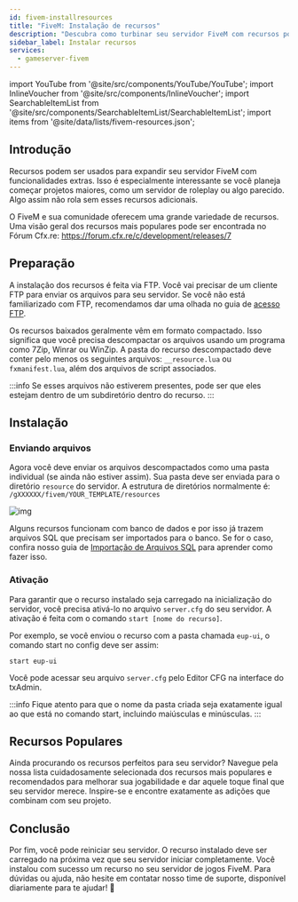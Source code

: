 ```yaml
---
id: fivem-installresources
title: "FiveM: Instalação de recursos"
description: "Descubra como turbinar seu servidor FiveM com recursos populares para projetos maiores, como servidores de roleplay → Saiba mais agora"
sidebar_label: Instalar recursos
services:
  - gameserver-fivem
---
```


import YouTube from '@site/src/components/YouTube/YouTube';
import InlineVoucher from '@site/src/components/InlineVoucher';
import SearchableItemList from '@site/src/components/SearchableItemList/SearchableItemList';
import items from '@site/data/lists/fivem-resources.json';

## Introdução

Recursos podem ser usados para expandir seu servidor FiveM com funcionalidades extras. Isso é especialmente interessante se você planeja começar projetos maiores, como um servidor de roleplay ou algo parecido. Algo assim não rola sem esses recursos adicionais.

O FiveM e sua comunidade oferecem uma grande variedade de recursos. Uma visão geral dos recursos mais populares pode ser encontrada no Fórum Cfx.re: https://forum.cfx.re/c/development/releases/7



<InlineVoucher />

## Preparação

A instalação dos recursos é feita via FTP. Você vai precisar de um cliente FTP para enviar os arquivos para seu servidor. Se você não está familiarizado com FTP, recomendamos dar uma olhada no guia de [acesso FTP](gameserver-ftpaccess.md).

Os recursos baixados geralmente vêm em formato compactado. Isso significa que você precisa descompactar os arquivos usando um programa como 7Zip, Winrar ou WinZip. A pasta do recurso descompactado deve conter pelo menos os seguintes arquivos: `__resource.lua` ou `fxmanifest.lua`, além dos arquivos de script associados.

:::info
Se esses arquivos não estiverem presentes, pode ser que eles estejam dentro de um subdiretório dentro do recurso.
:::

## Instalação

### Enviando arquivos

Agora você deve enviar os arquivos descompactados como uma pasta individual (se ainda não estiver assim). Sua pasta deve ser enviada para o diretório `resource` do servidor. A estrutura de diretórios normalmente é: `/gXXXXXX/fivem/YOUR_TEMPLATE/resources`

![img](https://screensaver01.zap-hosting.com/index.php/s/9ZEX32BSrwGDjEc/preview)



Alguns recursos funcionam com banco de dados e por isso já trazem arquivos SQL que precisam ser importados para o banco. Se for o caso, confira nosso guia de [Importação de Arquivos SQL](fivem-sql-file-import.md) para aprender como fazer isso.

### Ativação

Para garantir que o recurso instalado seja carregado na inicialização do servidor, você precisa ativá-lo no arquivo `server.cfg` do seu servidor. A ativação é feita com o comando `start [nome do recurso]`.

Por exemplo, se você enviou o recurso com a pasta chamada `eup-ui`, o comando start no config deve ser assim:
```
start eup-ui
```

Você pode acessar seu arquivo `server.cfg` pelo Editor CFG na interface do txAdmin.

:::info
Fique atento para que o nome da pasta criada seja exatamente igual ao que está no comando start, incluindo maiúsculas e minúsculas.
:::


## Recursos Populares

Ainda procurando os recursos perfeitos para seu servidor? Navegue pela nossa lista cuidadosamente selecionada dos recursos mais populares e recomendados para melhorar sua jogabilidade e dar aquele toque final que seu servidor merece. Inspire-se e encontre exatamente as adições que combinam com seu projeto.

<SearchableItemList items={items} />


## Conclusão
Por fim, você pode reiniciar seu servidor. O recurso instalado deve ser carregado na próxima vez que seu servidor iniciar completamente. Você instalou com sucesso um recurso no seu servidor de jogos FiveM. Para dúvidas ou ajuda, não hesite em contatar nosso time de suporte, disponível diariamente para te ajudar! 🙂

<InlineVoucher />